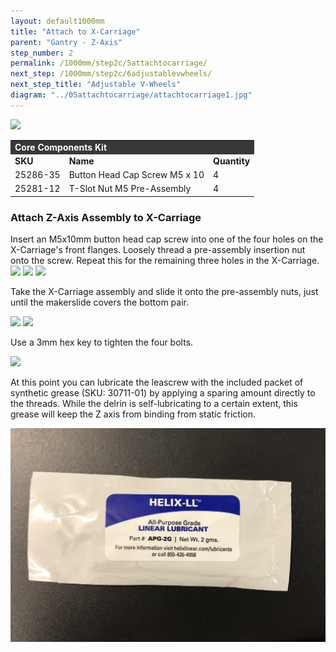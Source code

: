 ```yaml
---
layout: default1000mm
title: "Attach to X-Carriage"
parent: "Gantry - Z-Axis"
step_number: 2
permalink: /1000mm/step2c/5attachtocarriage/
next_step: /1000mm/step2c/6adjustablevwheels/
next_step_title: "Adjustable V-Wheels"
diagram: "../05attachtocarriage/attachtocarriage1.jpg"
---
```

<img src="../../../photo/jpfsPA120456.jpg">

<table>
  <tr>
    <td style="color:#fff;background: #383838" colspan="3">
      <b>Core Components Kit</b>
    </td>
  </tr>
  <tr>
    <td>
      <b>SKU</b>
    </td>
    <td>
      <b>Name</b>
    </td>
    <td>
      <b>Quantity</b>
    </td>
  </tr>
  <tr>
    <td>
      25286-35
    </td>
    <td>
      Button Head Cap Screw M5 x 10
    </td>
    <td>
      4
    </td>
  </tr>
  <tr>
    <td>
      25281-12
    </td>
    <td>
      T-Slot Nut M5 Pre-Assembly
    </td>
    <td>
      4
    </td>
  </tr>
</table>


<h3>Attach Z-Axis Assembly to X-Carriage</h3>

Insert an M5x10mm button head cap screw into one of the four holes on the X-Carriage's front flanges. Loosely thread a pre-assembly insertion nut onto the screw. Repeat this for the remaining three holes in the X-Carriage.
<img src="../../../photo/jpfsPA120448.jpg">
<img src="../../../photo/jpfsPA120451.jpg">
<img src="../../step2/photo/jpfs_DSC2714.jpg">

Take the X-Carriage assembly and slide it onto the pre-assembly nuts, just until the makerslide covers the bottom pair.

<img src="../../step2/photo/jpfs_DSC2716.jpg">
<img src="../../step2/photo/jpfs_DSC2718.jpg">

Use a 3mm hex key to tighten the four bolts.

<img src="../../step2/photo/jpfs_DSC2721.jpg">

At this point you can lubricate the leascrew with the included packet of synthetic grease (SKU: 30711-01) by applying a sparing amount directly to the threads. While the delrin is self-lubricating to a certain extent, this grease will keep the Z axis from binding from static friction. 

<img src ="../../../photo/lubepacket.jpeg">


